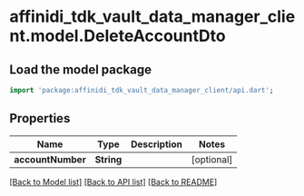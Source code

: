 # affinidi_tdk_vault_data_manager_client.model.DeleteAccountDto

## Load the model package

```dart
import 'package:affinidi_tdk_vault_data_manager_client/api.dart';
```

## Properties

| Name              | Type       | Description | Notes      |
| ----------------- | ---------- | ----------- | ---------- |
| **accountNumber** | **String** |             | [optional] |

[[Back to Model list]](../README.md#documentation-for-models) [[Back to API list]](../README.md#documentation-for-api-endpoints) [[Back to README]](../README.md)
